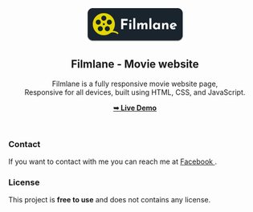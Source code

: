 <div align="center">
  


  <br />
  <br />
  
  <img src="./readme-images/project-logo.png" />

  <h2 align="center">Filmlane - Movie website</h2>

  Filmlane is a fully responsive movie website page, <br />Responsive for all devices, built using HTML, CSS, and JavaScript.

  <a href="https://tinluuVTL.github.io/web-Movie-Film/"><strong>➥ Live Demo</strong></a>

</div>

<br />


### Contact

If you want to contact with me you can reach me at [Facebook ](https://www.facebook.com/vantin.luu.98/).

### License

This project is **free to use** and does not contains any license.
